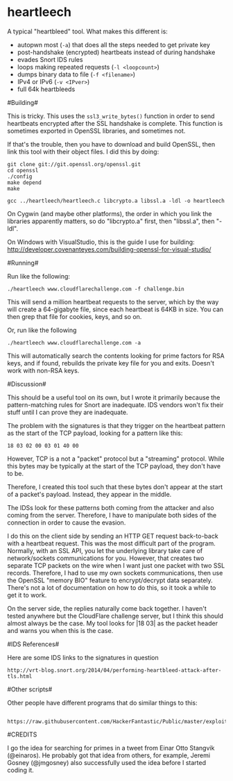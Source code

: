 heartleech
==========

A typical "heartbleed" tool. What makes this different is:

  - autopwn most (`-a`) that does all the steps needed to get private key
  - post-handshake (encrypted) heartbeats instead of during handshake
  - evades Snort IDS rules
  - loops making repeated requests (`-l <loopcount>`)
  - dumps binary data to file (`-f <filename>`)
  - IPv4 or IPv6 (`-v <IPver>`)
  - full 64k heartbleeds
  

#Building#

This is tricky. This uses the `ssl3_write_bytes()` function in order to send
heartbeats encrypted after the SSL handshake is complete. This function is
sometimes exported in OpenSSL libraries, and sometimes not.

If that's the trouble, then you have to download and build OpenSSL, then
link this tool with their object files. I did this by doing:

    git clone git://git.openssl.org/openssl.git
    cd openssl
    ./config
    make depend
    make

    gcc ../heartleech/heartleech.c libcrypto.a libssl.a -ldl -o heartleech

On Cygwin (and maybe other platforms), the order in which you link the libraries
apparently matters, so do "libcrypto.a" first, then "libssl.a", then "-ldl".

On Windows with VisualStudio, this is the guide I use for building:
http://developer.covenanteyes.com/building-openssl-for-visual-studio/




#Running#

Run like the following:

    ./heartleech www.cloudflarechallenge.com -f challenge.bin
  
This will send a million heartbeat requests to the server, which by the way will
create a 64-gigabyte file, since each heartbeat is 64KB in size. You can then
grep that file for cookies, keys, and so on.

Or, run like the following

    ./heartleech www.cloudflarechallenge.com -a
    
This will automatically search the contents looking for prime factors for RSA
keys, and if found, rebuilds the private key file for you and exits. Doesn't
work with non-RSA keys.


#Discussion#

This should be a useful tool on its own, but I wrote it primarily because the
pattern-matching rules for Snort are inadequate. IDS vendors won't fix their
stuff until I can prove they are inadequate.

The problem with the signatures is that they trigger on the heartbeat pattern
as the start of the TCP payload, looking for a pattern like this:

    18 03 02 00 03 01 40 00

However, TCP is a not a "packet" protocol but a "streaming" protocol. While
this bytes may be typically at the start of the TCP payload, they don't have
to be.

Therefore, I created this tool such that these bytes don't appear at the
start of a packet's payload. Instead, they appear in the middle.

The IDSs look for these patterns both coming from the attacker and also
coming from the server. Therefore, I have to manipulate both sides of the 
connection in order to cause the evasion.

I do this on the client side by sending an HTTP GET request back-to-back with
a heartbeat request. This was the most difficult part of the program. Normally,
with an SSL API, you let the underlying library take care of network/sockets
communications for you. However, that creates two separate TCP packets on the
wire when I want just one packet with two SSL records. Therefore, I had to
use my own sockets communications, then use the OpenSSL "memory BIO" feature
to encrypt/decrypt data separately. There's not a lot of documentation on how
to do this, so it took a while to get it to work.

On the server side, the replies naturally come back together. I haven't tested
anywhere but the CloudFlare challenge server, but I think this should almost
always be the case. My tool looks for |18 03| as the packet header and warns you
when this is the case.


#IDS References#

Here are some IDS links to the signatures in question

    http://vrt-blog.snort.org/2014/04/performing-heartbleed-attack-after-tls.html


#Other scripts#

Other people have different programs that do similar things to this:

      https://raw.githubusercontent.com/HackerFantastic/Public/master/exploits/heartbleed.c
      
#CREDITS

I go the idea for searching for primes in a tweet from Einar Otto Stangvik (@einaros).
He probably got that idea from others, for example, Jeremi Gosney (@jmgosney) also successfully
used the idea before I started coding it.
